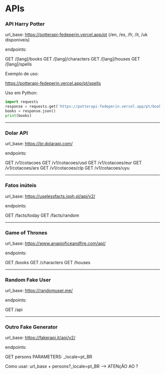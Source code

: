 # APIs

### API Harry Potter

url_base: https://potterapi-fedeperin.vercel.app/pt (/en, /es, /fr, /it, /uk disponíveis)

endpoints: 

GET /[lang]/books
GET /[lang]/characters
GET /[lang]/houses
GET /[lang]/spells

Exemplo de uso: 

https://potterapi-fedeperin.vercel.app/pt/spells

Uso em Python:

```python
import requests
response = requests.get('https://potterapi-fedeperin.vercel.app/pt/books')
books = response.json()
print(books)
```

---

### Dolar API

url_base: https://br.dolarapi.com/

endpoints:

GET /v1/cotacoes
GET /v1/cotacoes/usd
GET /v1/cotacoes/eur
GET /v1/cotacoes/ars
GET /v1/cotacoes/clp
GET /v1/cotacoes/uyu

---

### Fatos inúteis

url_base: https://uselessfacts.jsph.pl/api/v2/

endpoints: 

GET /facts/today
GET /facts/random

---

### Game of Thrones

url_base: https://www.anapioficeandfire.com/api/

endpoints:

GET /books
GET /characters
GET /houses

---

### Random Fake User

url_base: https://randomuser.me/

endpoints:

GET /api

---

###  Outro Fake Generator

url_base: https://fakerapi.it/api/v2/

endpoints:

GET persons
PARAMETERS: _locale=pt_BR

Como usar: url_base + persons?_locale=pt_BR --> ATENçÃO AO ? 
